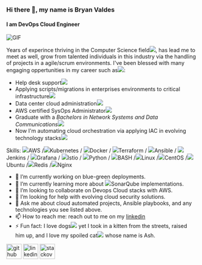 ### Hi there 👋, my name is Bryan Valdes
#### I am DevOps Cloud Engineer
<img alt="GIF" src="https://i.gifer.com/7IjS.gif"/>

Years of experince thriving in the Computer Science field<img src="https://img.icons8.com/color/48/000000/computer.png"/>, has lead me to meet as well, grow from talented individuals in this industry via the handling of projects in a agile/scrum environments. I've been blessed with many engaging oppertunities in my career such as<img src="https://img.icons8.com/color/48/000000/shooting-stars.png"/>: 
- Help desk support<img src="https://img.icons8.com/color/48/000000/man-on-phone.png"/> 
- Applying scripts/migrations in enterprises environments to critical infrastructure<img src="https://img.icons8.com/color/48/000000/enterprise-ncc-1701-c.png"/> 
- Data center cloud administration<img src="https://img.icons8.com/color/48/000000/server.png"/> 
- AWS certified SysOps Administrator<img src="https://img.icons8.com/color/48/000000/certification.png"/>  
- Graduate with a *Bachelors in Network Systems and Data Communications*<img src="https://img.icons8.com/color/48/000000/student-male.png"/>
- Now I'm automating cloud orchestration via applying IAC in evolving technology stacks<img src="https://img.icons8.com/color/48/000000/cloud.png"/> 

Skills: <img src="https://img.icons8.com/color/48/000000/amazon-web-services.png"/>AWS /<img src="https://img.icons8.com/color/48/000000/kubernetes.png"/>Kubernetes / <img src="https://img.icons8.com/color/48/000000/docker.png"/>Docker / <img src="https://img.icons8.com/color/48/000000/terraform.png"/>Terraform / <img src="https://img.icons8.com/color/48/000000/ansible.png"/>Ansible / <img src="https://img.icons8.com/color/48/000000/jenkins.png"/>Jenkins / <img src="https://img.icons8.com/color/48/000000/grafana.png"/>Grafana / <img src="https://img.icons8.com/color/48/000000/sailing-ship-small.png"/>Istio / <img src="https://img.icons8.com/color/48/000000/python--v1.png"/>Python / <img src="https://img.icons8.com/color/48/000000/console.png"/>BASH /<img src="https://img.icons8.com/color/48/000000/linux--v1.png"/>Linux /<img src="https://img.icons8.com/color/48/000000/centos.png"/>CentOS /<img src="https://img.icons8.com/color/48/000000/ubuntu--v1.png"/>Ubuntu /<img src="https://img.icons8.com/color/48/000000/redis.png"/>Redis /<img src="https://img.icons8.com/color/48/000000/nginx.png"/>Nginx

- 🔭 I’m currently working on blue-green deployments.
- 🌱 I’m currently learning more about <img src="https://img.icons8.com/color/48/000000/radar--v1.png"/>SonarQube implementations. 
- 👯 I’m looking to collaborate on Devops Cloud stacks with AWS.
- 🤔 I’m looking for help with evolving cloud security solutions.
- 💬 Ask me about cloud automated projects, Ansible playbooks, and any technologies you see listed above. 
- 📫 How to reach me: reach out to me on my [linkedin](https://www.linkedin.com/in/bryan-valdes-655223182/)
- ⚡ Fun fact: I love dogs<img src="https://img.icons8.com/color/48/000000/crash-bandicoot.png"/> yet I took in a kitten from the streets, raised him up, and I love my spoiled cat<img src="https://img.icons8.com/color/48/000000/tom.png"/> whose name is Ash. 


[<img src='https://cdn.jsdelivr.net/npm/simple-icons@3.0.1/icons/github.svg' alt='github' height='40'>](https://github.com/bvaldes-k9)  [<img src='https://cdn.jsdelivr.net/npm/simple-icons@3.0.1/icons/linkedin.svg' alt='linkedin' height='40'>](https://www.linkedin.com/in//bryan-valdes-655223182//)  [<img src='https://cdn.jsdelivr.net/npm/simple-icons@3.0.1/icons/stackoverflow.svg' alt='stackoverflow' height='40'>](https://stackoverflow.com/users/16744984)  

